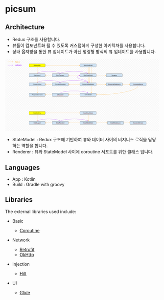# picsum

## Architecture

- Redux 구조를 사용합니다.
- 뷰들이 컴포넌트화 될 수 있도록 커스텀하게 구성한 아키텍쳐를 사용합니다. 
- 상태 옵져빙을 통한 뷰 업데이트가 아닌 명령형 방식의 뷰 업데이트를 사용합니다.

![architecture](/architecture/architecture.png)

- StateModel : Redux 구조에 기반하여 뷰와 데이터 사이의 비지니스 로직을 담당하는 역할을 합니다.
- Renderer : 뷰와 StateModel 사이에 coroutine 서포트를 위한 클래스 입니다.

## Languages

- App : Kotlin
- Build : Gradle with groovy

## Libraries

The external libraries used include:

- Basic
  - [Coroutine](https://kotlinlang.org/docs/coroutines-overview.html)

- Network
  - [Retrofit](http://square.github.io/retrofit/)
  - [OkHttp](https://github.com/square/okhttp)
  
- Injection
  - [Hilt](https://github.com/google/dagger)

- UI
  - [Glide](https://github.com/bumptech/glide)
 
